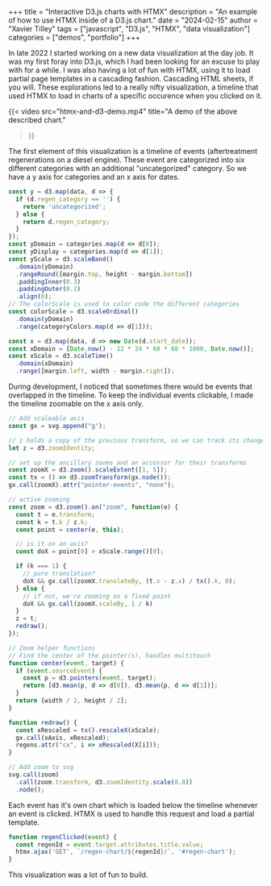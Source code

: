 +++
title = "Interactive D3.js charts with HTMX"
description = "An example of how to use HTMX inside of a D3.js chart."
date = "2024-02-15"
author = "Xavier Tilley"
tags = ["javascript", "D3.js", "HTMX", "data visualization"]
categories = ["demos", "portfolio"]
+++

In late 2022 I started working on a new data visualization at the day job. It was my first foray into D3.js, which I had been looking for an excuse to play with for a while. I was also having a lot of fun with HTMX, using it to load partial page templates in a cascading fashion. Cascading HTML sheets, if you will. These explorations led to a really nifty visualization, a timeline that used HTMX to load in charts of a specific occurence when you clicked on it.

{{< video src="htmx-and-d3-demo.mp4"
  title="A demo of the above described chart."
>}}

The first element of this visualization is a timeline of events (aftertreatment regenerations on a diesel engine). These event are categorized into six different categories with an additional "uncategorized" category. So we have a y axis for categories and an x axis for dates.

```js
const y = d3.map(data, d => {
  if (d.regen_category == '') {
    return 'uncategorized';
  } else {
    return d.regen_category;
  }
});
const yDomain = categories.map(d => d[0]);
const yDisplay = categories.map(d => d[1]);
const yScale = d3.scaleBand()
  .domain(yDomain)
  .rangeRound([margin.top, height - margin.bottom])
  .paddingInner(0.3)
  .paddingOuter(0.2)
  .align(0);
// The colorScale is used to color code the different categories
const colorScale = d3.scaleOrdinal()
  .domain(yDomain)
  .range(categoryColors.map(d => d[1]));

const x = d3.map(data, d => new Date(d.start_date));
const xDomain = [Date.now() - 12 * 24 * 60 * 60 * 1000, Date.now()];
const xScale = d3.scaleTime()
  .domain(xDomain)
  .range([margin.left, width - margin.right]);
```

During development, I noticed that sometimes there would be events that overlapped in the timeline. To keep the individual events clickable, I made the timeline zoomable on the x axis only.

```js
// Add scaleable axis
const gx = svg.append("g");

// z holds a copy of the previous transform, so we can track its changes
let z = d3.zoomIdentity;

// set up the ancillary zooms and an accossor for their transforms
const zoomX = d3.zoom().scaleExtent([1, 5]);
const tx = () => d3.zoomTransform(gx.node());
gx.call(zoomX).attr("pointer-events", "none");

// active zooming
const zoom = d3.zoom().on("zoom", function(e) {
  const t = e.transform;
  const k = t.k / z.k;
  const point = center(e, this);

  // is it on an axis?
  const doX = point[0] > xScale.range()[0];

  if (k === 1) {
    // pure translation?
    doX && gx.call(zoomX.translateBy, (t.x - z.x) / tx().k, 0);
  } else {
    // if not, we're zooming on a fixed point
    doX && gx.call(zoomX.scaleBy, 1 / k)
  }
  z = t;
  redraw();
});

// Zoom helper functions
// Find the center of the pointer(s), handles multitouch
function center(event, target) {
  if (event.sourceEvent) {
    const p = d3.pointers(event, target);
    return [d3.mean(p, d => d[0]), d3.mean(p, d => d[1])];
  }
  return [width / 2, height / 2];
}

function redraw() {
  const xRescaled = tx().rescaleX(xScale);
  gx.call(xAxis, xRescaled);
  regens.attr("cx", i => xRescaled(X[i]));
}

// Add zoom to svg
svg.call(zoom)
  .call(zoom.transform, d3.zoomIdentity.scale(0.8))
  .node();
```

Each event has it's own chart which is loaded below the timeline whenever an event is clicked. HTMX is used to handle this request and load a partial template.

```js
function regenClicked(event) {
  const regenId = event.target.attributes.title.value;
  htmx.ajax('GET', `/regen-chart/${regenId}/`, '#regen-chart');
}
```

This visualization was a lot of fun to build.
